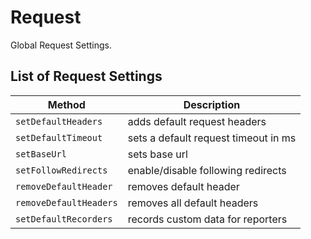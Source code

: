 # Request

Global Request Settings.

## List of Request Settings

| Method                        | Description                           |
| ----------------------------  | ------------------------------------  |
| `setDefaultHeaders`           | adds default request headers          |
| `setDefaultTimeout`           | sets a default request timeout  in ms |
| `setBaseUrl`                  | sets base url                         |
| `setFollowRedirects`          | enable/disable following redirects    |
| `removeDefaultHeader`         | removes default header                |
| `removeDefaultHeaders`        | removes all default headers           |
| `setDefaultRecorders`         | records custom data for reporters     |